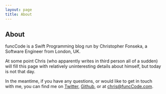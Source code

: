 ```yaml
---
layout: page
title: About
---
```

## About
funcCode is a Swift Programming blog run by Christopher Fonseka, a Software Engineer from London, UK.

At some point Chris (who apparently writes in third person all of a sudden) will fill this page with relatively uninteresting details about himself, but today is not that day.

In the meantime, if you have any questions, or would like to get in touch with me, you can find me on <a href="https://twitter.com/XmasRights">Twitter</a>, <a href="https://github.com/XmasRights">Github</a>, or at [chris@funcCode.com](mailto:chris@funcCode.com "A predictable email address").
<br/>
<br/>
<br/>
<br/>
<br/>
<br/>
<br/>
